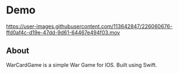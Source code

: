 # Demo


https://user-images.githubusercontent.com/113642847/226060676-ffd0af4c-d19e-47dd-9d61-64467e494f03.mov


## About
WarCardGame is a simple War Game for IOS. Built using Swift.
